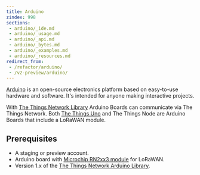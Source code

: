 ```yaml
---
title: Arduino
zindex: 998
sections:
 - arduino/_ide.md
 - arduino/_usage.md
 - arduino/_api.md
 - arduino/_bytes.md
 - arduino/_examples.md
 - arduino/_resources.md
redirect_from:
 - /refactor/arduino/
 - /v2-preview/arduino/
---
```


[Arduino](https://www.arduino.cc/en/Guide/Introduction) is an open-source electronics platform based on easy-to-use hardware and software. It's intended for anyone making interactive projects.

With [The Things Network Library](https://github.com/thethingsnetwork/arduino-device-lib) Arduino Boards can communicate via The Things Network. Both [The Things Uno](/uno/) and The Things Node are Arduino Boards that include a LoRaWAN module.

## Prerequisites

* A staging or preview account.
* Arduino board with [Microchip RN2xx3 module](http://www.microchip.com/design-centers/wireless-connectivity/embedded-wireless/lora-technology) for LoRaWAN.
* Version 1.x of the [The Things Network Arduino Library](https://github.com/thethingsnetwork/arduino-device-lib).